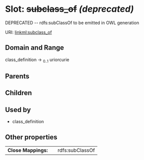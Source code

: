 
# Slot: ~~subclass_of~~ _(deprecated)_


DEPRECATED -- rdfs:subClassOf to be emitted in OWL generation

URI: [linkml:subclass_of](https://w3id.org/linkml/subclass_of)


## Domain and Range

class_definition &#8594;  <sub>0..1</sub> uriorcurie

## Parents


## Children


## Used by

 * class_definition

## Other properties

|  |  |  |
| --- | --- | --- |
| **Close Mappings:** | | rdfs:subClassOf |

